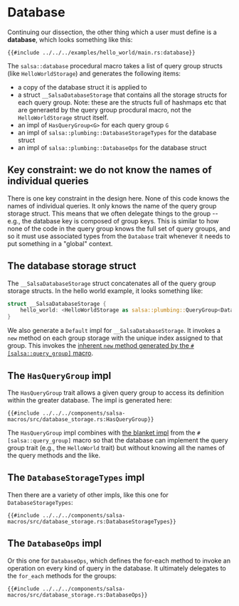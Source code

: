 # Database

Continuing our dissection, the other thing which a user must define is a
**database**, which looks something like this:

```rust,ignore
{{#include ../../../examples/hello_world/main.rs:database}}
```

The `salsa::database` procedural macro takes a list of query group
structs (like `HelloWorldStorage`) and generates the following items:

* a copy of the database struct it is applied to
* a struct `__SalsaDatabaseStorage` that contains all the storage structs for
  each query group. Note: these are the structs full of hashmaps etc that are
  generaetd by the query group procdural macro, not the `HelloWorldStorage`
  struct itself.
* an impl of `HasQueryGroup<G>` for each query group `G`
* an impl of `salsa::plumbing::DatabaseStorageTypes` for the database struct
* an impl of `salsa::plumbing::DatabaseOps` for the database struct

## Key constraint: we do not know the names of individual queries

There is one key constraint in the design here. None of this code knows the
names of individual queries. It only knows the name of the query group storage
struct. This means that we often delegate things to the group -- e.g., the
database key is composed of group keys. This is similar to how none of the code
in the query group knows the full set of query groups, and so it must use
associated types from the `Database` trait whenever it needs to put something in
a "global" context.

## The database storage struct

The `__SalsaDatabaseStorage` struct concatenates all of the query group storage
structs. In the hello world example, it looks something like:

```rust
struct __SalsaDatabaseStorage {
    hello_world: <HelloWorldStorage as salsa::plumbing::QueryGroup<DatabaseStruct>>::GroupStorage
}
```

We also generate a `Default` impl for `__SalsaDatabaseStorage`. It invokes
a `new` method on each group storage with the unique index assigned to that group.
This invokes the [inherent `new` method generated by the `#[salsa::query_group]` macro][new].

[new]: query_groups.md#group-storage

## The `HasQueryGroup` impl

The `HasQueryGroup` trait allows a given query group to access its definition
within the greater database. The impl is generated here:

```rust,ignore
{{#include ../../../components/salsa-macros/src/database_storage.rs:HasQueryGroup}}
```

The `HasQueryGroup` impl combines with [the blanket impl] from the
`#[salsa::query_group]` macro so that the database can implement the query group
trait (e.g., the `HelloWorld` trait) but without knowing all the names of the
query methods and the like.

[the blanket impl]: query_groups.md#impl-of-the-hello-world-trait

## The `DatabaseStorageTypes` impl

Then there are a variety of other impls, like this one for `DatabaseStorageTypes`:

```rust,ignore
{{#include ../../../components/salsa-macros/src/database_storage.rs:DatabaseStorageTypes}}
```

## The `DatabaseOps` impl

Or this one for `DatabaseOps`, which defines the for-each method to
invoke an operation on every kind of query in the database. It ultimately
delegates to the `for_each` methods for the groups:

```rust,ignore
{{#include ../../../components/salsa-macros/src/database_storage.rs:DatabaseOps}}
```
